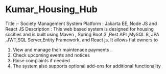 # Kumar_Housing_Hub
Title :- Society Management System
Platform : Jakarta EE, Node JS and React JS 
Description : This web based system is designed for housing socities and is built using Maven , Spring Boot 3 ,Rest API ,MySQL 8, JPA ,JWT,SQL Server,Entity Framework, and React js. It allows flat owners to 
1. View and manage their maintenace payments .
2. Check upcoming events and notices
3. Raise complaints if needed
4. The system also supports optional add-ons for additional functionality 
